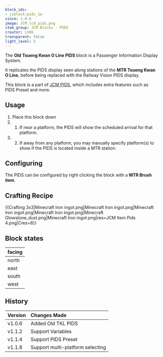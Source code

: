 ```yaml
---
block_ids:
- jsblock:pids_1a
since: 1.0.6
image: JCM_lcd_pids.png
item_group: JCM Blocks - PIDS
creator: LX86
transparent: false
light_level: 5
---
```


The **Old Tsueng Kwan O Line PIDS** block is a Passenger Information Display System.

It replicates the PIDS display seen along stations of the **MTR Tsueng Kwan O Line**, before being replaced with the Railway Vision PIDS display.

This block is a part of [JCM PIDS](../features/jcm-pids.md), which includes extra features such as PIDS Preset and more.

## Usage
1. Place this block down
1. 1. If near a platform, the PIDS will show the scheduled arrival for that platform.
1. 2. If away from any platform, you may manually specify platform(s) to show if the PIDS is located inside a MTR station.

## Configuring
The PIDS can be configured by right clicking the block with a **MTR Brush item**.

## Crafting Recipe
{{Crafting 3x3|Minecraft Iron ingot.png|Minecraft Iron ingot.png|Minecraft Iron ingot.png|Minecraft Iron ingot.png|Minecraft Glowstone_dust.png|Minecraft Iron ingot.png|res=JCM Item Pids 4.png|Cres=8}}

## Block states
| facing |
|:-------|
| north  |
| east   |
| south  |
| west   |

## History
| Version | Changes Made                     |
|:--------|:---------------------------------|
| v1.0.6  | Added Old TKL PIDS               |
| v1.1.2  | Support Variables                |
| v1.1.4  | Support PIDS Preset              |
| v1.1.8  | Support multi-platform selecting |